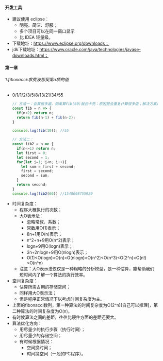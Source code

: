 #### 开发工具
- 建议使用 eclipse：
  - 明亮、简洁、舒服；
  - 多个项目可以在同一窗口显示
  - 比 IDEA 轻量级。
- 下载地址：https://www.eclipse.org/downloads；
- jdk下载地址：https://www.oracle.com/java/technologies/javase-downloads.html；

#### 第一章
###### 1.fibonacci:求斐波那契第n项的值
- 0/1/1/2/3/5/8/13/21/34/55
  ```js
  // 方法一：会算很多遍，如果算fib(60)就会卡死：原因是会重复计算很多值；解决方案是每计算一个值就存起来，比如fib(50)，当在遇到fib(50)这个值时就不用去计算了，直接读取，但是会损耗内存空间
  const fib = n => {
    if(n<2) return n;
    return fib(n-1) + fib(n-2);
  }

  console.log(fib(10)); //55

  // 方法二：
  const fib2 = n => {
    if(n<=1) return n;
    let first = 0;
    let second = 1;
    for(let i=1; i<n; i++){
      let sum = first + second;
      first = second;
      second = sum;
    }
    return second;
  }
  console.log(fib2(60)) //1548008755920
  ```
- 时间复杂度：
  - 程序大概执行的次数；
  - 大O表示法：
    - 忽略常叔、系数；
    - 常数用O(1)表示；
    - 8n+1用O(n)表示；
    - n^2+n+9用O(n^2)表示；
    - logn+9用O(logn)表示；
    - 3n+2nlogn+9用O(nlogn)表示；
    - O(1)<O(logn)<O(n)<O(nlogn)<O(n^2)<O(n^3)<O(2^n)<O(n!)<O(n^n)
  - 注意：大O表示法仅仅是一种粗略的分析模型，是一种估算，能帮助我们短时间内了解一个算法的执行效率。 
- 空间复杂度：
  - 估算所需占用的存储空间；
  - 同样用大O表示法；
  - 但是程序正常情况下以考虑时间复杂度为主。
- 上面的fibonacci数列，第一种算法的时间复杂度为O(2^n)[自己可以推理]，第二种算法的时间复杂度为O(n)。
- 有时候算法之间的差距，往往比硬件方面的差距还要大。
- 算法优化方向：
  - 用尽量少的执行步骤（执行时间）；
  - 用尽量少的存储空间；
  - 有时候根据情况：
    - 空间换时间；
    - 时间换空间（一般的PC程序）。